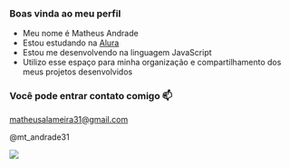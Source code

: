 ### Boas vinda ao meu perfil

- Meu nome é Matheus Andrade
- Estou estudando na [Alura](https://www.alura.com.br)
- Estou me desenvolvendo na linguagem JavaScript
- Utilizo esse espaço para minha organização e compartilhamento dos meus projetos desenvolvidos

### Você pode entrar contato comigo 📫

matheusalameira31@gmail.com

@mt_andrade31


![](https://media1.tenor.com/m/MFrn1_dagNsAAAAd/asta.gif)
